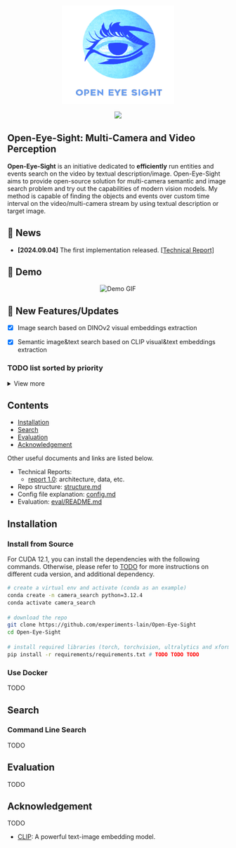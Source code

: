 <p align="center">
    <img src="./assets/readme/icon.png" width="256"/>
</p>
<div align="center">
    <a href="https://github.com/experiments-lain/Open-Eye-Sight/stargazers"><img src="https://img.shields.io/github/stars/experiments-lain/Open-Eye-Sight?style=social"></a>
   
</div>

## Open-Eye-Sight: Multi-Camera and Video Perception

**Open-Eye-Sight** is an initiative dedicated to **efficiently** run entities and events search on the video by textual description/image. 
Open-Eye-Sight aims to provide open-source solution for multi-camera semantic and image search problem and try out the capabilities of 
modern vision models. My method is capable of finding the objects and events over custom time interval on the video/multi-camera stream by using textual description or target image.

## 📰 News

- **[2024.09.04]** The first implementation released.
  [[Technical Report]]()

## 🎥 Demo


<p align="center">
  <img src="assets/readme/demo.gif" alt="Demo GIF" class="fast-gif">
</p>

## 🔆 New Features/Updates

- [x] Image search based on DINOv2 visual embeddings extraction

- [x] Semantic image&text search based on CLIP visual&text embeddings extraction


### TODO list sorted by priority

<details>
<summary>View more</summary>

- [] Asynchronized processing pipeline from multiple EarthCam Videos/Streams.

- [] Connect the database to BucketManagerV2.

</details>

## Contents

- [Installation](#installation)
- [Search](#search)
- [Evaluation](#evaluation)
- [Acknowledgement](#acknowledgement)

Other useful documents and links are listed below.

- Technical Reports:
  - [report 1.0](docs/report_01.md): architecture, data, etc.
- Repo structure: [structure.md](TODO)
- Config file explanation: [config.md](TODO)
- Evaluation: [eval/README.md](TODO)

## Installation

### Install from Source

For CUDA 12.1, you can install the dependencies with the following commands. Otherwise, please refer to [TODO](TODO) for more instructions on different cuda version, and additional dependency.

```bash
# create a virtual env and activate (conda as an example)
conda create -n camera_search python=3.12.4
conda activate camera_search

# download the repo
git clone https://github.com/experiments-lain/Open-Eye-Sight
cd Open-Eye-Sight

# install required libraries (torch, torchvision, ultralytics and xformers)
pip install -r requirements/requirements.txt # TODO TODO TODO
```

### Use Docker

TODO

## Search 

### Command Line Search

TODO


## Evaluation

TODO

## Acknowledgement

TODO

- [CLIP](https://github.com/openai/CLIP): A powerful text-image embedding model.


